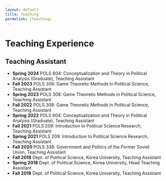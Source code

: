 ```yaml
---
layout: default
title: Teaching
permalink: /teaching/
---
```


# Teaching Experience

## Teaching Assistant

- **Spring 2024** POLS 604: Conceptualization and Theory in Political Analysis (Graduate), Teaching Assistant
- **Fall 2023** POLS 308: Game Theoretic Methods in Political Science, Teaching Assistant
- **Spring 2023** POLS 308: Game Theoretic Methods in Political Science, Teaching Assistant
- **Fall 2022** POLS 308: Game Theoretic Methods in Political Science, Teaching Assistant
- **Spring 2022** POLS 604: Conceptualization and Theory in Political Analysis (Graduate), Teaching Assistant
- **Fall 2021** POLS 209: Introduction to Political Science Research, Teaching Assistant
- **Spring 2021** POLS 209: Introduction to Political Science Research, Teaching Assistant
- **Fall 2020** POLS 338: Government and Politics of the Former Soviet Union, Teaching Assistant
- **Fall 2018** Dept. of Political Science, Korea University, Teaching Assistant
- **Spring 2018** Dept. of Political Science, Korea University, Head Teaching Assistant
- **Fall 2018** Dept. of Political Science, Korea University, Teaching Assistant